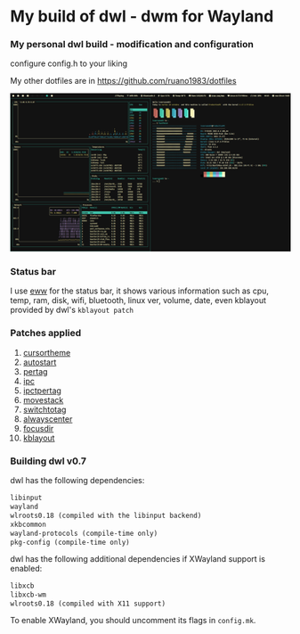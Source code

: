 # My build of dwl - dwm for Wayland

### My personal dwl build - modification and configuration
configure config.h to your liking

My other dotfiles are in https://github.com/ruano1983/dotfiles

![](/misc/1761656709_grim.png)

### Status bar
I use [eww](https://github.com/elkowar/eww) for the status bar, it shows various information such as cpu, temp, ram, disk, wifi, bluetooth, linux ver, volume, date, even kblayout provided by dwl's `kblayout patch`

### Patches applied
1. [cursortheme](https://codeberg.org/dwl/dwl-patches/src/branch/main/patches/cursortheme/cursortheme.patch)
2. [autostart](https://codeberg.org/dwl/dwl-patches/src/branch/main/patches/autostart/autostart-0.7.patch)
3. [pertag](https://codeberg.org/dwl/dwl-patches/src/branch/main/patches/pertag/pertag.patch)
4. [ipc](https://codeberg.org/dwl/dwl-patches/src/branch/main/patches/ipc/ipc.patch)
5. [ipctpertag](https://codeberg.org/dwl/dwl-patches/src/branch/main/patches/ipc/ipcpertag.patch)
6. [movestack](https://codeberg.org/dwl/dwl-patches/src/branch/main/patches/movestack/movestack.patch)
7. [switchtotag](https://codeberg.org/dwl/dwl-patches/src/branch/main/patches/switchtotag/switchtotag.patch)
8. [alwayscenter](https://github.com/ruano1983/dwl/blob/main/patches/alwayscenter.patch)
9. [focusdir](https://codeberg.org/dwl/dwl-patches/src/branch/main/patches/focusdir/focusdir.patch)
10. [kblayout](https://codeberg.org/dwl/dwl-patches/src/branch/main/patches/kblayout/kblayout.patch)

### Building dwl v0.7
dwl has the following dependencies:

    libinput
    wayland
    wlroots0.18 (compiled with the libinput backend)
    xkbcommon
    wayland-protocols (compile-time only)
    pkg-config (compile-time only)

dwl has the following additional dependencies if XWayland support is enabled:

    libxcb
    libxcb-wm
    wlroots0.18 (compiled with X11 support)

To enable XWayland, you should uncomment its flags in `config.mk`.

